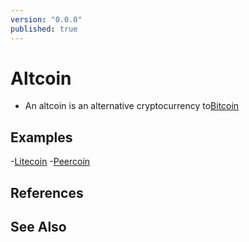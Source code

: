 ```yaml
---
version: "0.0.0"
published: true
---
```

# Altcoin
- An altcoin is an alternative cryptocurrency to[Bitcoin](./Bitcoin.md)

 ## Examples
-[Litecoin](./Litecoin.md)
-[Peercoin](./Peercoin.md)

## References

## See Also
